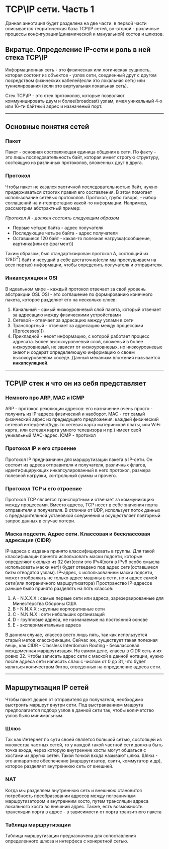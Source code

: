 # TCP\IP сети. Часть 1
Данная аннотация будет разделена на две части: в первой части описывается теоритическая база TCP\IP сетей, во-второй - различные процессы конфигурации(динамической и мануальной) хостов и шлюзов.
## Вкратце.  Определение IP-сети и роль в ней стека TCP\IP
Информационная сеть - это физическая или логическая сущность, которая состоит из объектов - узлов сети, соедиенный друг с другом посредством физических кабелей(если это локальная сеть) или туннелирования (если это виртуальная локальная сеть).  

Стек TCP\IP - это стек протоколов, которые позволяют коммуницировать двум и более(broadcast) узлам, имея уникальный $4$-х или $16$-ти байтный адрес и назначеный порт.  
****
## Основные понятия сетей
### Пакет
Пакет - основная состовляющая единица общения в сети. По факту - это лишь последовательность байт, которая имеет строгую структуру, состоящую из различных протоколов, вложенных друг в друга.
### Протокол
Чтобы пакет не казался хаотичной последовательностью байт, нужно придерживаться строгих правил его составления. В этом помогает использование сетевых протоколов. Протокол, грубо говоря, - набор соглашений на интерпретацию какой-то информации. Например, рассмотрим абстрактный пример:
 
 *Протокол A - должен состоять следующим образом*
 - Первые четыре байта - адрес получателя
 - Последующие четыре байта - адрес получателя
 - Оставшиеся $120$ байт - какая-то полезная нагрузка(сообщение, картинка(или ее фрагмент))

Таким образом, был стандартизирован протокол А, состоящий из $128 (2^7)$  байт и несущий в себе достаточно(если мы прослушиваем на всех портах) информации, чтобы определить получателя и отправителя.
### Инкапсуляция и OSI
В идеальном мире - каждый протокол отвечает за свой уровень абстракции OSI. OSI - это соглашение по формированию конечного пакета, которое разделяет его на несколько слоев:
1. Канальный - самый низкоуровневый слой пакета, который отвечает за адресацию между физическими устройствами
2. Сетевой - отвечает за адресацию между узлами в сети
3. Транспортный - отвечает за адресацию между процессами ([[processes]])
4. Прикладной - несет информацию, с которой работает процесс адресата.
Более высокоуровневый слой, вложеный в более низкоуровневый, не зависит от низкоуровневых, но низкоуровневые знают и содерат определеяющую информацию о своем высокоуровневом соседе. Данный механизм вложения называется **инкапсуляцией**. 
****
## TCP\IP стек и что он из себя представляет
### Немного про ARP, MAC и ICMP
ARP - протокол резолюции адресов: его назначение очень просто - получить из IP-адреса физический и наоборот. MAC - тот самый физический адрес из предыдущего предложения: каждый физический сетевой интерфейс(будь то сетевая карта материнской платы, или WiFi карта, или сетевая карта умного телевизора и пр.) имеет свой уникальный MAC-адрес. ICMP - протокол
### Протокол IP и его строение
 Протокол IP предназначен для маршрутизации пакета в IP-сети. Он состоит из адреса отправителя и получателя, различных флагов, идентифицирующих  инкапсулированный в него протокол, размера полезной нагрузки, контрольный суммы и прочего. 
### Протокол TCP и его строение
 Протокол TCP является транспортным и отвечает за коммуникацию между процессами. Вместо адреса, TCP несет в себе значения порта отправителя и получателя. В отличии от UDP, использует поток данных с предварительной установкой соединения и осуществляет повторный запрос данных в случае потери.  
### Маска подсети. Адрес сети. Классовая и бесклассовая адресация (CIDR)
IP-адреса с издавна принято классифицировать в группы. Для такой классификации принято использовать маски подсети, которые определяют сколько из $32$ бит(если это IPv4(хотя в IPv6 особо смысла использовать маски нет)) будет отведено под адрес сети(оставшиеся биты отводятся узлам). 
IP-адрес, с использованием маски подсети, может отображать не только адрес машины в сети, но и адрес самой сети(или пограничного маршрутизатора) 
Пространство IP-адресов раньше было принято разделять на пять классов:

1. A - N.X.X.X : самые первые сети или адреса, зарезервированные для Минестерства Обороны США
2. B - N.N.X.X : крупные корпоративные сети
3. C - N.N.N.X : сети небольших организаций
4. D - групповые адреса, не назначаемые на постоянной основе
5. E - экспериментальные адреса 

В данном случае, классов всего лишь пять, так как используется старый метод классификации. Сейчас же, существует такая полезная вещь, как CIDR - Classless Interdomain Routing - безклассовая междоменная маршрутизация. На самом деле, классы в CIDR есть и их ровно $32$. Чтобы записать адрес сети с маской в данной нотации, нужно после адреса сети написать слэш с числом от $0$ до $31$, что будет являться количеством битов, отведенных на определение адреса сети.
****
## Маршрутизация IP сетей
Чтобы пакет дошел от отправителя до получателя, необходимо выстроить маршрут внутри сети. Под выстраиванием машрута предполагается подбор узлов в данной сети так, чтобы количетство узлов было минимальным.
### Шлюз
Так как Интернет по сути своей является большой сетью, состоящей из множества частных сетей, то у каждой такой частной сети должна быть точка входа, через которую внутренние хосты могут общаться с хостами из других сетей. Такой точкой входа называют шлюз. Шлюз - это аппаратное обеспечение (маршрутизатор, свитч, коммутатор и др), которое разделяет внутреннюю сеть от внешней. 
### NAT
Когда мы разделяем внутреннюю сеть и внешнюю становится потребность преобразовании адресов между пограничным маршрутизатором и внутренним хосто, путем трансляции адреса локального хоста во внешний адрес. Также, есть возможность трансляции порта в адрес - в зависимости от порта транзитного пакета 
### Таблица маршрутизации
Таблица маршрутизации предназначена для сопоставления определенного шлюза и интерфеса с конкретной сетью.